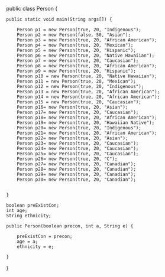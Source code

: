 
public class Person {
	
	
	public static void main(String args[]) {
		
		Person p1 = new Person(true, 20, "Indigenous");
		Person p2 = new Person(false, 50, "Asian");
		Person p3 = new Person(true, 20, "African American");
		Person p4 = new Person(true, 20, "Mexican");
		Person p5 = new Person(true, 20, "Hispanic");
		Person p6 = new Person(true, 20, "Native Hawaiian");
		Person p7 = new Person(true, 20, "Caucasian");
		Person p8 = new Person(true, 20, "African American");
		Person p9 = new Person(true, 20, "Hispanic");
		Person p10 = new Person(true, 20, "Native Hawaiian");
		Person p11 = new Person(true, 20, "Mexican");
		Person p12 = new Person(true, 20, "Indigenous");
		Person p13 = new Person(true, 20, "African American");
		Person p14 = new Person(true, 20, "African American");
		Person p15 = new Person(true, 20, "Caucasian");
		Person p16= new Person(true, 20, "Asian");
		Person p17= new Person(true, 20, "Caucasian");
		Person p18= new Person(true, 20, "African American");
		Person p19= new Person(true, 20, "Hawaiian Native");
		Person p20= new Person(true, 20, "Indigenous");
		Person p21= new Person(true, 20, "African American");
		Person p22= new Person(true, 20, "Asian");
		Person p23= new Person(true, 20, "Caucasian");
		Person p24= new Person(true, 20, "Caucasian");
		Person p25= new Person(true, 20, "Caucasian");
		Person p26= new Person(true, 20, "C");
		Person p27= new Person(true, 20, "Canadian");
		Person p28= new Person(true, 20, "Canadian");
		Person p29= new Person(true, 20, "Canadian");
		Person p30= new Person(true, 20, "Canadian");

		
	}
	
	boolean preExistCon; 
	int age; 
	String ethnicity;
	
	public Person(boolean precon, int a, String e) {
		
		preExistCon = precon;
		age = a;
		ethnicity = e;
		
	}
	
	
	

}
